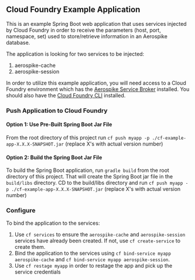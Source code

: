 ## Cloud Foundry Example Application

This is an example Spring Boot web application that uses services injected by Cloud Foundry in order to receive the parameters (host, port, namespace, set) used to store/retrieve information in an Aerospike database.

The application is looking for two services to be injected:

1. aerospike-cache
2. aerospike-session

In order to utilize this example application, you will need access to a Cloud Foundry environment which has the [Aerospike Service Broker](https://github.com/aerospike/cf-aerospike-service-broker.git) installed. You should also have the [Cloud Foundry CLI](https://github.com/cloudfoundry/cli.git) installed.

### Push Application to Cloud Foundry

#### Option 1: Use Pre-Built Spring Boot Jar File

From the root directory of this project run ```cf push myapp -p ./cf-example-app-X.X.X-SNAPSHOT.jar``` (replace X's with actual version number)

#### Option 2: Build the Spring Boot Jar File

To build the Spring Boot application, run ```gradle build``` from the root directory of this project. That will create the Spring Boot jar file in the ```build/libs``` directory.
CD to the build/libs directory and run ```cf push myapp -p ./cf-example-app-X.X.X-SNAPSHOT.jar``` (replace X's with actual version number)

### Configure

To bind the application to the services:

1. Use ```cf services``` to ensure the ```aerospike-cache``` and ```aerospike-session``` services have already been created. If not, use ```cf create-service``` to create them.
2. Bind the application to the services using ```cf bind-service myapp aerospike-cache``` and ```cf bind-service myapp aerospike-session```.
3. Use ```cf restage myapp``` in order to restage the app and pick up the service credentials

